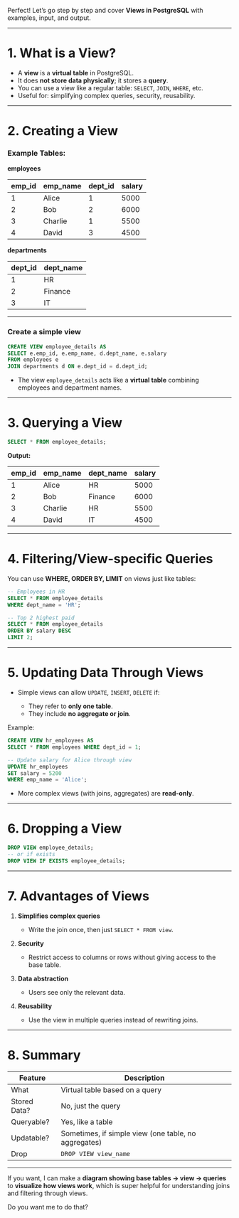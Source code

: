 Perfect! Let’s go step by step and cover **Views in PostgreSQL** with examples, input, and output.

---

# **1. What is a View?**

* A **view** is a **virtual table** in PostgreSQL.
* It does **not store data physically**; it stores a **query**.
* You can use a view like a regular table: `SELECT`, `JOIN`, `WHERE`, etc.
* Useful for: simplifying complex queries, security, reusability.

---

# **2. Creating a View**

### Example Tables:

**employees**

| emp\_id | emp\_name | dept\_id | salary |
| ------- | --------- | -------- | ------ |
| 1       | Alice     | 1        | 5000   |
| 2       | Bob       | 2        | 6000   |
| 3       | Charlie   | 1        | 5500   |
| 4       | David     | 3        | 4500   |

**departments**

| dept\_id | dept\_name |
| -------- | ---------- |
| 1        | HR         |
| 2        | Finance    |
| 3        | IT         |

---

### **Create a simple view**

```sql
CREATE VIEW employee_details AS
SELECT e.emp_id, e.emp_name, d.dept_name, e.salary
FROM employees e
JOIN departments d ON e.dept_id = d.dept_id;
```

* The view `employee_details` acts like a **virtual table** combining employees and department names.

---

# **3. Querying a View**

```sql
SELECT * FROM employee_details;
```

**Output:**

| emp\_id | emp\_name | dept\_name | salary |
| ------- | --------- | ---------- | ------ |
| 1       | Alice     | HR         | 5000   |
| 2       | Bob       | Finance    | 6000   |
| 3       | Charlie   | HR         | 5500   |
| 4       | David     | IT         | 4500   |

---

# **4. Filtering/View-specific Queries**

You can use **WHERE, ORDER BY, LIMIT** on views just like tables:

```sql
-- Employees in HR
SELECT * FROM employee_details
WHERE dept_name = 'HR';

-- Top 2 highest paid
SELECT * FROM employee_details
ORDER BY salary DESC
LIMIT 2;
```

---

# **5. Updating Data Through Views**

* Simple views can allow `UPDATE`, `INSERT`, `DELETE` if:

  * They refer to **only one table**.
  * They include **no aggregate or join**.

Example:

```sql
CREATE VIEW hr_employees AS
SELECT * FROM employees WHERE dept_id = 1;

-- Update salary for Alice through view
UPDATE hr_employees
SET salary = 5200
WHERE emp_name = 'Alice';
```

* More complex views (with joins, aggregates) are **read-only**.

---

# **6. Dropping a View**

```sql
DROP VIEW employee_details;
-- or if exists
DROP VIEW IF EXISTS employee_details;
```

---

# **7. Advantages of Views**

1. **Simplifies complex queries**

   * Write the join once, then just `SELECT * FROM view`.
2. **Security**

   * Restrict access to columns or rows without giving access to the base table.
3. **Data abstraction**

   * Users see only the relevant data.
4. **Reusability**

   * Use the view in multiple queries instead of rewriting joins.

---

# **8. Summary**

| Feature      | Description                                          |
| ------------ | ---------------------------------------------------- |
| What         | Virtual table based on a query                       |
| Stored Data? | No, just the query                                   |
| Queryable?   | Yes, like a table                                    |
| Updatable?   | Sometimes, if simple view (one table, no aggregates) |
| Drop         | `DROP VIEW view_name`                                |

---

If you want, I can make a **diagram showing base tables → view → queries** to **visualize how views work**, which is super helpful for understanding joins and filtering through views.

Do you want me to do that?
